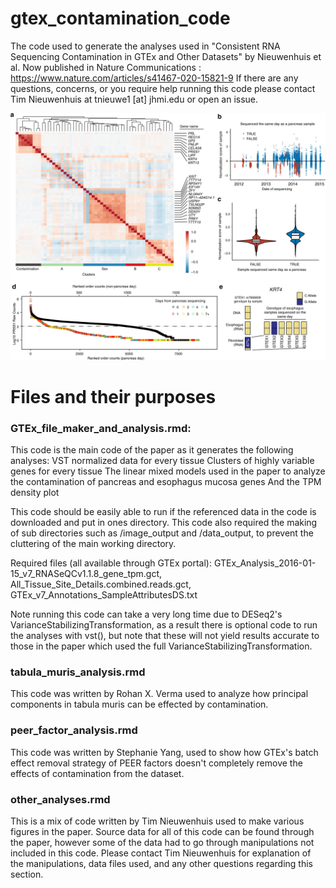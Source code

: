 # gtex_contamination_code
The code used to generate the analyses used in "Consistent RNA Sequencing Contamination in GTEx and Other Datasets" by Nieuwenhuis et al. Now published in Nature Communications : https://www.nature.com/articles/s41467-020-15821-9
If there are any questions, concerns, or you require help running this code please contact Tim Nieuwenhuis at tnieuwe1 [at] jhmi.edu or open an issue.

![Fig. 1](https://github.com/mhalushka/gtex_contamination_code/blob/master/image_output/image_for_github.png)
# Files and their purposes

### GTEx_file_maker_and_analysis.rmd:
This code is the main code of the paper as it generates the following analyses:
VST normalized data for every tissue
Clusters of highly variable genes for every tissue
The linear mixed models used in the paper to analyze the contamination of pancreas and esophagus mucosa genes
And the TPM density plot

This code should be easily able to run if the referenced data in the code is downloaded and put in ones directory. This code also required the making of sub directories such as /image_output and /data_output, to prevent the cluttering of the main working directory. 

Required files (all available through GTEx portal): 
GTEx_Analysis_2016-01-15_v7_RNASeQCv1.1.8_gene_tpm.gct,
All_Tissue_Site_Details.combined.reads.gct,
GTEx_v7_Annotations_SampleAttributesDS.txt

Note running this code can take a very long time due to DESeq2's VarianceStabilizingTransformation, as a result there is optional code to run the analyses with vst(), but note that these will not yield results accurate to those in the paper which used the full VarianceStabilizingTransformation. 

### tabula_muris_analysis.rmd

This code was written by Rohan X. Verma used to analyze how principal components in tabula muris can be effected by contamination.

### peer_factor_analysis.rmd

This code was written by Stephanie Yang, used to show how GTEx's batch effect removal strategy of PEER factors doesn't completely remove the effects of contamination from the dataset.

### other_analyses.rmd
This is a mix of code written by Tim Nieuwenhuis used to make various figures in the paper. Source data for all of this code can be found through the paper, however some of the data had to go through manipulations not included in this code. Please contact Tim Nieuwenhuis for explanation of the manipulations, data files used, and any other questions regarding this section. 
